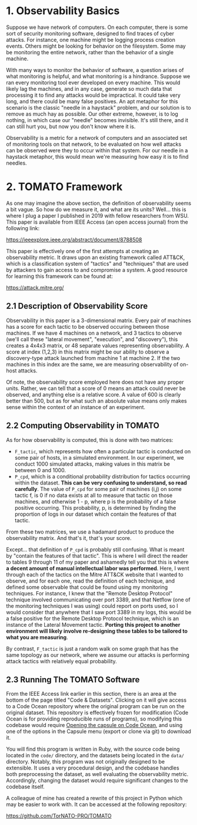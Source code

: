 # 1. Observability Basics
Suppose we have network of computers. On each computer, there is some sort of security monitoring software, designed to find traces of cyber attacks. For instance, one machine might be logging process creation events. Others might be looking for behavior on the filesystem. Some may be monitoring the entire network, rather than the behavior of a single machine.

With many ways to monitor the behavior of software, a question arises of what monitoring is helpful, and what monitoring is a hindrance. Suppose we ran every monitoring tool ever developed on every machine. This would likely lag the machines, and in any case, generate so much data that processing it to find any attacks would be impractical. It could take very long, and there could be many false positives. An apt metaphor for this scenario is the classic "needle in a haystack" problem, and our solution is to remove as much hay as possible. Our other extreme, however, is to log nothing, in which case our "needle" becomes invisible. It's still there, and it can still hurt you, but now you don't know where it is.

Observability is a metric for a network of computers and an associated set of monitoring tools on that network, to be evaluated on how well attacks can be observed were they to occur within that system. For our needle in a haystack metaphor, this would mean we're measuring how easy it is to find needles.

# 2. TOMATO Framework
As one may imagine the above section, the definition of observability seems a bit vague. So how do we measure it, and what are its units? Well... this is where I plug a paper I published in 2019 with fellow researchers from WSU. This paper is available from IEEE Access (an open access journal) from the following link:

https://ieeexplore.ieee.org/abstract/document/8788508

This paper is effectively one of the first attempts at creating an observability metric. It draws upon an existing framework called ATT&CK, which is a classification system of "tactics" and "techniques" that are used by attackers to gain access to and compromise a system. A good resource for learning this framework can be found at:

https://attack.mitre.org/

## 2.1 Description of Observability Score

Observability in this paper is a 3-dimensional matrix. Every pair of machines has a score for each tactic to be observed occuring between those machines. If we have 4 machines on a network, and 3 tactics to observe (we'll call these "lateral movement", "execution", and "discovery"), this creates a 4x4x3 matrix, or 48 separate values representing observability. A score at index (1,2,3) in this matrix might be our ability to observe a discovery-type attack launched from machine 1 at machine 2. If the two machines in this index are the same, we are measuring observability of on-host attacks.

Of note, the observability score employed here does not have any proper units. Rather, we can tell that a score of 0 means an attack could never be observed, and anything else is a relative score. A value of 600 is clearly better than 500, but as for what such an absolute value means only makes sense within the context of an instance of an experiment.

## 2.2 Computing Observability in TOMATO

As for how observability is computed, this is done with two matrices:
* `F_tactic`, which represents how often a particular tactic is conducted on some pair of hosts, in a simulated environment. In our experiment, we conduct 1000 simulated attacks, making values in this matrix be between 0 and 1000.
* `P_cpd`, which is a conditional probability distribution for tactics occurring within the dataset. **This can be very confusing to understand, so read carefully**. The value of `P_cpd` for some pair of machines (i,j) on some tactic f, is 0 if no data exists at all to measure that tactic on those machines, and otherwise 1 - p, where p is the probability of a false positive occurring. This probability, p, is determined by finding the proportion of logs in our dataset which contain the features of that tactic.

From these two matrices, we use a hadamard product to produce the observability matrix. And that's it, that's your score.

Except... that definition of `P_cpd` is probably still confusing. What is meant by "contain the features of that tactic". This is where I will direct the reader to tables 9 through 11 of my paper and ashamedly tell you that this is where **a decent amount of manual intellectual labor was performed**. Here, I went through each of the tactics on the Mitre ATT&CK website that I wanted to observe, and for each one, read the definition of each technique, and defined some observable that could be found using my monitoring techniques. For instance, I knew that the "Remote Desktop Protocol" technique involved communicating over port 3389, and that Netflow (one of the monitoring techniques I was using) could report on ports used, so I would consider that anywhere that I saw port 3389 in my logs, this would be a false positive for the Remote Desktop Protocol technique, which is an instance of the Lateral Movement tactic. **Porting this project to another environment will likely involve re-designing these tables to be tailored to what you are measuring**.

By contrast, `F_tactic` is just a random walk on some graph that has the same topology as our network, where we assume our attacks is performing attack tactics with relatively equal probability. 

## 2.3 Running The TOMATO Software
From the IEEE Access link earlier in this section, there is an area at the bottom of the page titled "Code & Datasets". Clicking on it will give access to a Code Ocean repository where the original program can be run on the original dataset. This repository is effectively frozen for modification (Code Ocean is for providing reproducible runs of programs), so modifying this codebase would require [Opening the capsule on Code Ocean](https://codeocean.com/capsule/7979393/tree/v1), and using one of the options in the Capsule menu (export or clone via git) to download it.

You will find this program is written in Ruby, with the source code being located in the `code/` directory, and the datasets being located in the `data/` directory. Notably, this program was not originally designed to be extensible. It uses a very procedural design, and the codebase handles both preprocessing the dataset, as well evaluating the observability metric. Accordingly, changing the dataset would require significant changes to the codebase itself.

A colleague of mine has created a rewrite of this project in Python which may be easier to work with. It can be accessed at the following repository:

https://github.com/TorNATO-PRO/TOMATO
